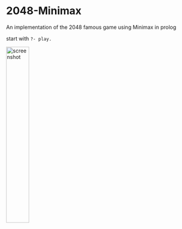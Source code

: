 # 2048-Minimax
An implementation of the 2048 famous game using Minimax in prolog

start with `?- play.`

<img src="https://github.com/MrPio/2048-Minimax/assets/22773005/997c9856-6042-46c7-804d-537123f568d2" alt="screenshot" width="35%"/>
